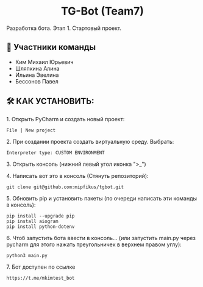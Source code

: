 <h1 align="center" id="title">TG-Bot (Team7)</h1>

<p id="description">Разработка бота. Этап 1. Стартовый проект.</p>

  
  
<h2>🧐 Участники команды</h2>

*   Ким Михаил Юрьевич
*   Шляпкина Алина
*   Ильина Эвелина
*   Бессонов Павел

<h2>🛠️ КАК УСТАНОВИТЬ:</h2>
<p>1. Открыть PyCharm и создать новый проект:</p>

```
File | New project
```

<p>2. При создании проекта создать виртуальную среду. Выбрать:</p>

```
Interpreter type: CUSTOM ENVIRONMENT
```

<p>3. Открыть консоль (нижний левый угол иконка ">_")</p> 
<p>4. Написать вот это в консоль (Стянуть репозиторий):</p>

```
git clone git@github.com:mipfikus/tgbot.git
```

<p>5. Обновить pip и установить пакеты (по очереди написать эти команды в консоль):</p>

```
pip install --upgrade pip
pip install aiogram
pip install python-dotenv
```

<p>6. Чтоб запустить бота ввести в консоль... (или запустить main.py через pycharm для этого нажать треугольничек в верхнем правом углу):</p>

```
python3 main.py
```
<p>7. Бот доступен по ссылке</p>

```
https://t.me/mkimtest_bot
```